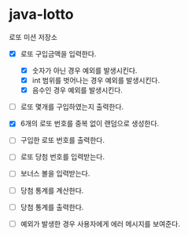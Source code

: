 # java-lotto

로또 미션 저장소

- [x] 로또 구입금액을 입력한다.
    - [x] 숫자가 아닌 경우 예외를 발생시킨다.
    - [x] int 범위를 벗어나는 경우 예외를 발생시킨다.
    - [x] 음수인 경우 예외를 발생시킨다.
- [ ] 로또 몇개를 구입하였는지 출력한다.
- [x] 6개의 로또 번호를 중복 없이 랜덤으로 생성한다.
- [ ] 구입한 로또 번호를 출력한다.
- [ ] 로또 당첨 번호를 입력받는다.
- [ ] 보너스 볼을 입력받는다.
- [ ] 당첨 통계를 계산한다.
- [ ] 당첨 통계를 출력한다.

- [ ] 예외가 발생한 경우 사용자에게 에러 메시지를 보여준다. 